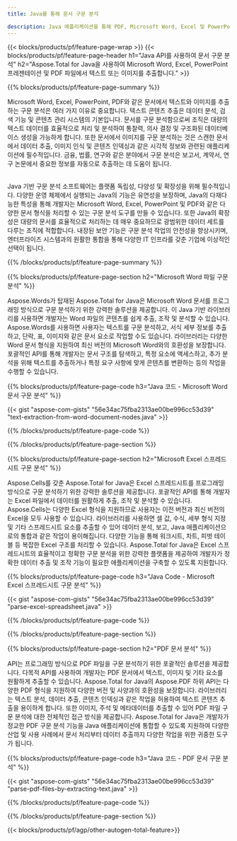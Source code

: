 ```yaml
---
title: Java를 통해 문서 구문 분석 

description: Java 애플리케이션을 통해 PDF, Microsoft Word, Excel 및 PowerPoint 프리젠테이션을 구문 분석하세요. 텍스트나 이미지를 쉽게 추출하세요.
---
```


{{< blocks/products/pf/feature-page-wrap >}}
{{< blocks/products/pf/feature-page-header h1="Java API를 사용하여 문서 구문 분석" h2="Aspose.Total for Java을 사용하여 Microsoft Word, Excel, PowerPoint 프레젠테이션 및 PDF 파일에서 텍스트 또는 이미지를 추출합니다." >}}

{{% blocks/products/pf/feature-page-summary %}}

Microsoft Word, Excel, PowerPoint, PDF와 같은 문서에서 텍스트와 이미지를 추출하는 구문 분석은 여러 가지 이유로 중요합니다. 텍스트 콘텐츠 추출은 데이터 분석, 검색 기능 및 콘텐츠 관리 시스템의 기본입니다. 문서를 구문 분석함으로써 조직은 대량의 텍스트 데이터를 효율적으로 처리 및 분석하여 통찰력, 의사 결정 및 구조화된 데이터베이스 생성을 가능하게 합니다. 또한 문서에서 이미지를 구문 분석하는 것은 스캔한 문서에서 데이터 추출, 이미지 인식 및 콘텐츠 인덱싱과 같은 시각적 정보와 관련된 애플리케이션에 필수적입니다. 금융, 법률, 연구와 같은 분야에서 구문 분석은 보고서, 계약서, 연구 논문에서 중요한 정보를 자동으로 추출하는 데 도움이 됩니다.  <br /><br />

Java 기반 구문 분석 소프트웨어는 플랫폼 독립성, 다양성 및 확장성을 위해 필수적입니다. 다양한 운영 체제에서 실행되는 Java의 기능은 유연성을 보장하며, Java의 다재다능한 특성을 통해 개발자는 Microsoft Word, Excel, PowerPoint 및 PDF와 같은 다양한 문서 형식을 처리할 수 있는 구문 분석 도구를 만들 수 있습니다. 또한 Java의 확장성은 대량의 문서를 효율적으로 처리하는 데 매우 중요하므로 광범위한 데이터 세트를 다루는 조직에 적합합니다. 내장된 보안 기능은 구문 분석 작업의 안전성을 향상시키며, 엔터프라이즈 시스템과의 원활한 통합을 통해 다양한 IT 인프라를 갖춘 기업에 이상적인 선택이 됩니다.

{{% /blocks/products/pf/feature-page-summary  %}}

{{% blocks/products/pf/feature-page-section  h2="Microsoft Word 파일 구문 분석" %}}

Aspose.Words가 탑재된 Aspose.Total for Java은 Microsoft Word 문서를 프로그래밍 방식으로 구문 분석하기 위한 강력한 솔루션을 제공합니다. 이 Java 기반 라이브러리를 사용하면 개발자는 Word 파일의 콘텐츠를 쉽게 추출, 조작 및 분석할 수 있습니다. Aspose.Words를 사용하면 사용자는 텍스트를 구문 분석하고, 서식 세부 정보를 추출하고, 단락, 표, 이미지와 같은 문서 요소로 작업할 수도 있습니다. 라이브러리는 다양한 Word 문서 형식을 지원하여 최신 버전의 Microsoft Word와의 호환성을 보장합니다. 포괄적인 API를 통해 개발자는 문서 구조를 탐색하고, 특정 요소에 액세스하고, 추가 분석을 위해 텍스트를 추출하거나 특정 요구 사항에 맞게 콘텐츠를 변환하는 등의 작업을 수행할 수 있습니다.

{{% blocks/products/pf/feature-page-code h3="Java 코드 - Microsoft Word 문서 구문 분석" %}}

{{< gist "aspose-com-gists" "56e34ac75fba2313ae00be996cc53d39" "text-extraction-from-word-document-nodes.java" >}}

{{% /blocks/products/pf/feature-page-code  %}}

{{% /blocks/products/pf/feature-page-section %}}

{{% blocks/products/pf/feature-page-section  h2="Microsoft Excel 스프레드시트 구문 분석" %}}

Aspose.Cells를 갖춘 Aspose.Total for Java은 Excel 스프레드시트를 프로그래밍 방식으로 구문 분석하기 위한 강력한 솔루션을 제공합니다. 포괄적인 API를 통해 개발자는 Excel 파일에서 데이터를 원활하게 추출, 조작 및 분석할 수 있습니다. Aspose.Cells는 다양한 Excel 형식을 지원하므로 사용자는 이전 버전과 최신 버전의 Excel을 모두 사용할 수 있습니다. 라이브러리를 사용하면 셀 값, 수식, 세부 형식 지정 및 기타 스프레드시트 요소를 추출할 수 있어 데이터 분석, 보고, Java 애플리케이션으로의 통합과 같은 작업이 용이해집니다. 다양한 기능을 통해 워크시트, 차트, 피벗 테이블 등 복잡한 Excel 구조를 처리할 수 있습니다. Aspose.Total for Java은 Excel 스프레드시트의 효율적이고 정확한 구문 분석을 위한 강력한 플랫폼을 제공하여 개발자가 정확한 데이터 추출 및 조작 기능이 필요한 애플리케이션을 구축할 수 있도록 지원합니다.

{{% blocks/products/pf/feature-page-code h3="Java Code - Microsoft Excel 스프레드시트 구문 분석" %}}

{{< gist "aspose-com-gists" "56e34ac75fba2313ae00be996cc53d39" "parse-excel-spreadsheet.java" >}}

{{% /blocks/products/pf/feature-page-code  %}}

{{% /blocks/products/pf/feature-page-section %}}

{{% blocks/products/pf/feature-page-section  h2="PDF 문서 분석" %}}

API는 프로그래밍 방식으로 PDF 파일을 구문 분석하기 위한 포괄적인 솔루션을 제공합니다. 다목적 API를 사용하여 개발자는 PDF 문서에서 텍스트, 이미지 및 기타 요소를 원활하게 추출할 수 있습니다. Aspose.Total for Java의 Aspose.PDF 하위 API는 다양한 PDF 형식을 지원하여 다양한 버전 및 사양과의 호환성을 보장합니다. 라이브러리는 텍스트 분석, 데이터 추출, 콘텐츠 인덱싱과 같은 작업을 허용하여 텍스트 콘텐츠 추출을 용이하게 합니다. 또한 이미지, 주석 및 메타데이터를 추출할 수 있어 PDF 파일 구문 분석에 대한 전체적인 접근 방식을 제공합니다. Aspose.Total for Java은 개발자가 정교한 PDF 구문 분석 기능을 Java 애플리케이션에 통합할 수 있도록 지원하여 다양한 산업 및 사용 사례에서 문서 처리부터 데이터 추출까지 다양한 작업을 위한 귀중한 도구가 됩니다.

{{% blocks/products/pf/feature-page-code h3="Java 코드 - PDF 문서 구문 분석" %}}

{{< gist "aspose-com-gists" "56e34ac75fba2313ae00be996cc53d39" "parse-pdf-files-by-extracting-text.java" >}}

{{% /blocks/products/pf/feature-page-code  %}}

{{% /blocks/products/pf/feature-page-section %}}

{{< blocks/products/pf/agp/other-autogen-total-feature>}}